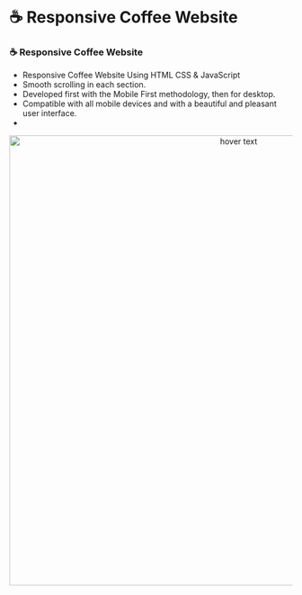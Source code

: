 # ☕ Responsive Coffee Website
### ☕ Responsive Coffee Website

- Responsive Coffee Website Using HTML CSS & JavaScript
- Smooth scrolling in each section.
- Developed first with the Mobile First methodology, then for desktop.
- Compatible with all mobile devices and with a beautiful and pleasant user interface.
- 
<p align="center">
  <a href="https://batuhan37.github.io/Logistica-responsive-website/src/">
  <img src="https://r.resimlink.com/n2ir_Z.png" width="800px" title="hover text">
  </a>
</p>
